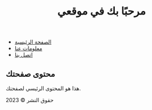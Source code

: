 <!DOCTYPE html>
<html>
<head>
    <title>عنوان صفحتك</title>
    <link rel="stylesheet" type="text/css" href="style.css">
</head>
<body>
    <header>
        <h1>مرحبًا بك في موقعي</h1>
    </header>
    <nav>
        <ul>
            <li><a href="#">الصفحة الرئيسية</a></li>
            <li><a href="#">معلومات عنا</a></li>
            <li><a href="#">اتصل بنا</a></li>
        </ul>
    </nav>
    <main>
        <h2>محتوى صفحتك</h2>
        <p>هذا هو المحتوى الرئيسي لصفحتك.</p>
    </main>
    <footer>
        <p>حقوق النشر © 2023</p>
    </footer>
</body>
</html>
